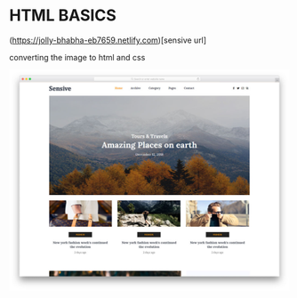 # HTML BASICS

(https://jolly-bhabha-eb7659.netlify.com)[sensive url]


converting the image to html and css


![alt text](./sensive.jpg)
